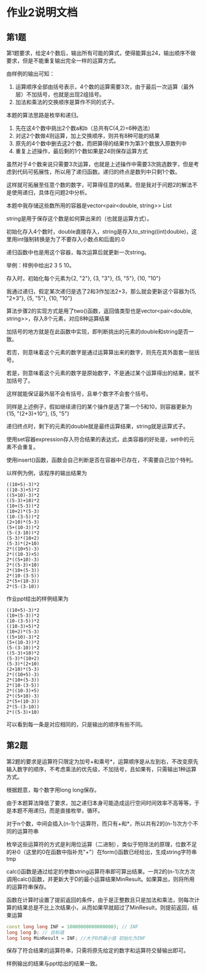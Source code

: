 # 作业2说明文档

## 第1题
第1题要求，给定4个数后，输出所有可能的算式，使得能算出24，输出顺序不做要求，但是不能重复输出完全一样的运算方式。

由样例的输出可知：
1. 运算顺序全部由括号表示，4个数的运算需要3次，由于最后一次运算（最外层）不加括号，也就是出现2组括号。
2. 加法和乘法的交换顺序是算作不同的式子。

本题的算法思路是枚举和递归。

1. 先在这4个数中挑出2个数a和b（总共有C(4,2)=6种选法）
2. 对这2个数做4则运算，加上交换顺序，则共有8种可能的结果
3. 原先的4个数中删去这2个数，而把算得的结果作为第3个数放入原数列中
4. 重复上述操作，最后剩的1个数如果是24则保存运算方式

虽然对于4个数来说只需要3次运算，也就是上述操作中需要3次挑选数字，但是考虑到代码可拓展性，所以用了递归函数。递归的终点是数列中只剩1个数。

这样就可拓展至任意个数的数字，可算得任意的结果。但是我对于问题2的解法不是使用递归，具体在问题2中分析。

本题中我存储这些数所用的容器是vector<pair<double, string>> List

string是用于保存这个数是如何算出来的（也就是运算方式）。

初始化存入4个数时，double直接存入，string是存入to_string((int)double)，这里用int强制转换是为了不要存入小数点和后面的.0

递归函数中也是用这个容器，每次运算后就更新一次string。

举例：样例中给出2 3 5 10。

存入时，初始化每个元素为{2, "2"}, {3, "3"}, {5, "5"}, {10, "10"}

我通过递归，假定某次递归是选了2和3作加法2+3，那么就会更新这个容器为{5, "2+3"}, {5, "5"}, {10, "10"}

算法步骤2的实现方式是用了two()函数，返回值类型也是vector<pair<double, string>>，存入8个元素，对应8种运算结果

加括号的地方就是在此函数中实现，即判断挑出的元素的double和string是否一致。

若否，则意味着这个元素的数字是通过运算算出来的数字，则先在其外面套一层括号。

若是，则意味着这个元素的数字是原始数字，不是通过某个运算得出的结果，就不加括号了。

这样就能保证最外层不会有括号，且单个数字不会套个括号。

同样是上述例子，假如继续递归的某个操作是选了第一个5和10，则容器更新为{15, "(2+3)+10"}, {5, "5"}

递归终点时，剩下的元素的double就是最终运算结果，string就是运算式子。

使用set<string>容器expression存入符合结果的表达式，此类容器的好处是，set中的元素不会重复。

使用insert()函数，函数会自己判断是否在容器中已存在，不需要自己加个特判。

以样例为例，该程序的输出结果为
```
((10+5)-3)*2
((10-3)+5)*2
((5+10)-3)*2
((5-3)+10)*2
(10+(5-3))*2
(10+2)*(5-3)
(10-(3-5))*2
(2+10)*(5-3)
(5+(10-3))*2
(5-(3-10))*2
(5-3)*(10+2)
(5-3)*(2+10)
2*((10+5)-3)
2*((10-3)+5)
2*((5+10)-3)
2*((5-3)+10)
2*(10+(5-3))
2*(10-(3-5))
2*(5+(10-3))
2*(5-(3-10))
```
作业ppt给出的样例结果为
```
((10+5)-3)*2
(10+(5-3))*2
(10-(3-5))*2
((10-3)+5)*2
(10+2)*(5-3)
((5+10)-3)*2
(5+(10-3))*2
(5-(3-10))*2
((5-3)+10)*2
(5-3)*(10+2)
(5-3)*(2+10)
(2+10)*(5-3)
2*((10+5)-3)
2*(10+(5-3))
2*(10-(3-5))
2*((10-3)+5)
2*((5+10)-3)
2*(5+(10-3))
2*(5-(3-10))
2*((5-3)+10)
```
可以看到每一条是对应相同的，只是输出的顺序有些不同。

## 第2题
第2题的要求是运算符只限定为加号+和乘号*，运算顺序是从左到右，不改变原先输入数字的顺序，不考虑乘法的优先级，不加括号，且如果有，只需输出1种运算方式。

根据题意，每个数字用long long保存。

由于本题算法降低了要求，加之递归本身可能造成运行空间时间效率不高等等，于是本题不用递归，而是直接枚举，循环。

对于n个数，中间会插入(n-1)个运算符，而只有+和*，所以共有2的(n-1)次方个不同的运算符串

枚举这些运算符的方式是利用位运算（二进制），类似于短除法的原理，位数不足的补0（这里的0在函数中指补充"+"）在form()函数已经给出，生成string字符串tmp

calc()函数是通过给定的参数string运算符串即可算出结果。一共2的(n-1)次方次调用calc()函数，并更新大于D的最小运算结果MinResult。如果算出，则将所用的运算符串保存。

函数在计算时设置了提前返回的条件，由于是正整数且只是加法和乘法，则每次计算的结果总是不比上次结果小，从而如果早就超过了MinResult，则提前返回，结束运算

```cpp
const long long INF = 100000000000000003; // INF
long long D; // 目标值
long long MinResult = INF; //大于D的最小值 初始化为INF
```

保存了符合结果的运算符串，只需将原先给定的数字和运算符交替输出即可。

样例输出的结果与ppt给出的结果一致。
